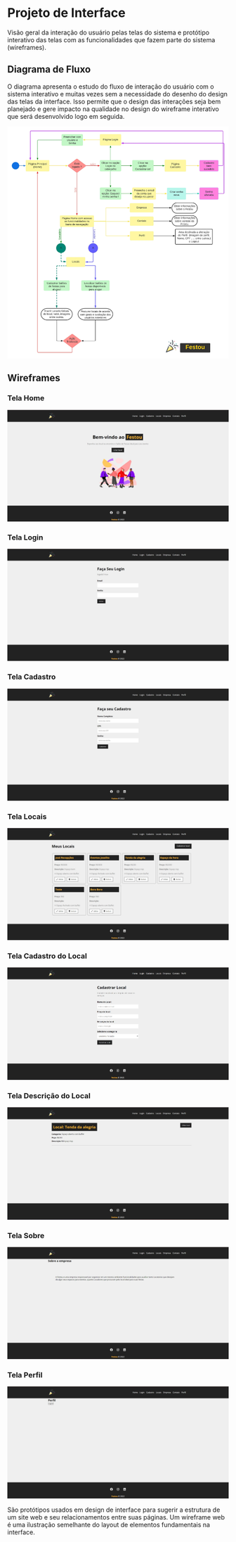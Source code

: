 
# Projeto de Interface



Visão geral da interação do usuário pelas telas do sistema e protótipo interativo das telas com as funcionalidades que fazem parte do sistema (wireframes).

## Diagrama de Fluxo

O diagrama apresenta o estudo do fluxo de interação do usuário com o sistema interativo e  muitas vezes sem a necessidade do desenho do design das telas da interface. Isso permite que o design das interações seja bem planejado e gere impacto na qualidade no design do wireframe interativo que será desenvolvido logo em seguida.


![Diagrama de Fluxo](img/DiagramaFluxo.jpeg)





## Wireframes

### Tela Home
![Home](img/Home.jpg)

### Tela Login
![Tela Login](img/Login2.jpg)

### Tela Cadastro
![Tela Cadastro](img/Cadastro.jpg)

### Tela Locais
![Tela Locais](img/Locais.jpg)

### Tela Cadastro do Local
![Tela Cadastro do Local](img/CadastroLocal.jpg)

### Tela Descrição do Local
![Tela Descrição do Local](img/DescriçãoLocal.jpg)

### Tela Sobre
![Tela Descrição da Empresa](img/Sobre.jpg)

### Tela Perfil
![Tela Descrição da Empresa](img/Perfil.jpg)

São protótipos usados em design de interface para sugerir a estrutura de um site web e seu relacionamentos entre suas páginas. Um wireframe web é uma ilustração semelhante do layout de elementos fundamentais na interface.
 
